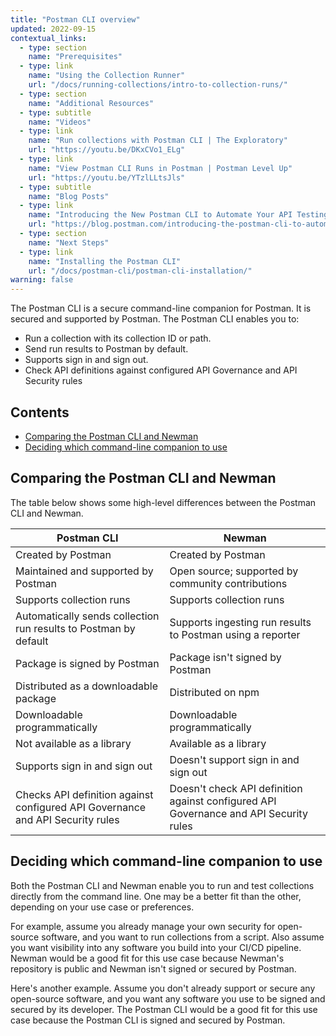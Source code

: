 ```yaml
---
title: "Postman CLI overview"
updated: 2022-09-15
contextual_links:
  - type: section
    name: "Prerequisites"
  - type: link
    name: "Using the Collection Runner"
    url: "/docs/running-collections/intro-to-collection-runs/"
  - type: section
    name: "Additional Resources"
  - type: subtitle
    name: "Videos"
  - type: link
    name: "Run collections with Postman CLI | The Exploratory"
    url: "https://youtu.be/DKxCVo1_ELg"
  - type: link
    name: "View Postman CLI Runs in Postman | Postman Level Up"
    url: "https://youtu.be/YTzlLLtsJls"
  - type: subtitle
    name: "Blog Posts"
  - type: link
    name: "Introducing the New Postman CLI to Automate Your API Testing"
    url: "https://blog.postman.com/introducing-the-postman-cli-to-automate-your-api-testing/"
  - type: section
    name: "Next Steps"
  - type: link
    name: "Installing the Postman CLI"
    url: "/docs/postman-cli/postman-cli-installation/"
warning: false
---
```


The Postman CLI is a secure command-line companion for Postman. It is secured and supported by Postman. The Postman CLI enables you to:

* Run a collection with its collection ID or path.
* Send run results to Postman by default.
* Supports sign in and sign out.
* Check API definitions against configured API Governance and API Security rules

## Contents

* [Comparing the Postman CLI and Newman](#comparing-the-postman-cli-and-newman)
* [Deciding which command-line companion to use](#deciding-which-command-line-companion-to-use)

## Comparing the Postman CLI and Newman

The table below shows some high-level differences between the Postman CLI and Newman.

| Postman CLI  | Newman  |
|---|---|
| Created by Postman | Created by Postman |
| Maintained and supported by Postman | Open source; supported by community contributions |
| Supports collection runs| Supports collection runs  |
| Automatically sends collection run results to Postman by default | Supports ingesting run results to Postman using a reporter |
| Package is signed by Postman | Package isn't signed by Postman |
| Distributed as a downloadable package | Distributed on npm |
| Downloadable programmatically | Downloadable programmatically
| Not available as a library | Available as a library
| Supports sign in and sign out | Doesn't support sign in and sign out |
| Checks API definition against configured API Governance and API Security rules | Doesn't check API definition against configured API Governance and API Security rules |

## Deciding which command-line companion to use

Both the Postman CLI and Newman enable you to run and test collections directly from the command line. One may be a better fit than the other, depending on your use case or preferences.

For example, assume you already manage your own security for open-source software, and you want to run collections from a script. Also assume you want visibility into any software you build into your CI/CD pipeline. Newman would be a good fit for this use case because Newman's repository is public and Newman isn't signed or secured by Postman.

Here's another example. Assume you don't already support or secure any open-source software, and you want any software you use to be signed and secured by its developer. The Postman CLI would be a good fit for this use case because the Postman CLI is signed and secured by Postman.
